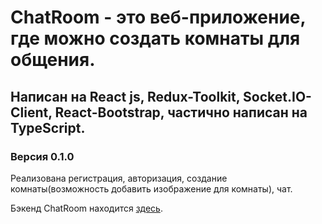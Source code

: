 # ChatRoom - это веб-приложение, где можно создать комнаты для общения.

## Написан на React js, Redux-Toolkit, Socket.IO-Client, React-Bootstrap, частично написан на TypeScript.

### Версия 0.1.0

Реализована регистрация, авторизация, создание комнаты(возможность добавить изображение для комнаты), чат.

Бэкенд ChatRoom находится [здесь](https://github.com/pavel-developer2001/chatRoom-backend).


